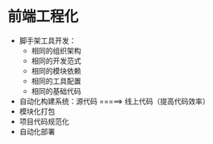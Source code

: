 # 前端工程化

* 脚手架工具开发：
  * 相同的组织架构
  * 相同的开发范式
  * 相同的模块依赖
  * 相同的工具配置
  * 相同的基础代码
* 自动化构建系统：源代码 =====> 线上代码（提高代码效率）
* 模块化打包
* 项目代码规范化
* 自动化部署